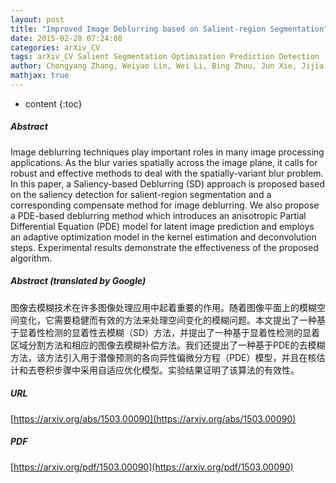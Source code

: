 ```yaml
---
layout: post
title: "Improved Image Deblurring based on Salient-region Segmentation"
date: 2015-02-28 07:24:08
categories: arXiv_CV
tags: arXiv_CV Salient Segmentation Optimization Prediction Detection
author: Chongyang Zhang, Weiyao Lin, Wei Li, Bing Zhou, Jun Xie, Jijia Li
mathjax: true
---
```


* content
{:toc}

##### Abstract
Image deblurring techniques play important roles in many image processing applications. As the blur varies spatially across the image plane, it calls for robust and effective methods to deal with the spatially-variant blur problem. In this paper, a Saliency-based Deblurring (SD) approach is proposed based on the saliency detection for salient-region segmentation and a corresponding compensate method for image deblurring. We also propose a PDE-based deblurring method which introduces an anisotropic Partial Differential Equation (PDE) model for latent image prediction and employs an adaptive optimization model in the kernel estimation and deconvolution steps. Experimental results demonstrate the effectiveness of the proposed algorithm.

##### Abstract (translated by Google)
图像去模糊技术在许多图像处理应用中起着重要的作用。随着图像平面上的模糊空间变化，它需要稳健而有效的方法来处理空间变化的模糊问题。本文提出了一种基于显着性检测的显着性去模糊（SD）方法，并提出了一种基于显着性检测的显着区域分割方法和相应的图像去模糊补偿方法。我们还提出了一种基于PDE的去模糊方法，该方法引入用于潜像预测的各向异性偏微分方程（PDE）模型，并且在核估计和去卷积步骤中采用自适应优化模型。实验结果证明了该算法的有效性。

##### URL
[https://arxiv.org/abs/1503.00090](https://arxiv.org/abs/1503.00090)

##### PDF
[https://arxiv.org/pdf/1503.00090](https://arxiv.org/pdf/1503.00090)


